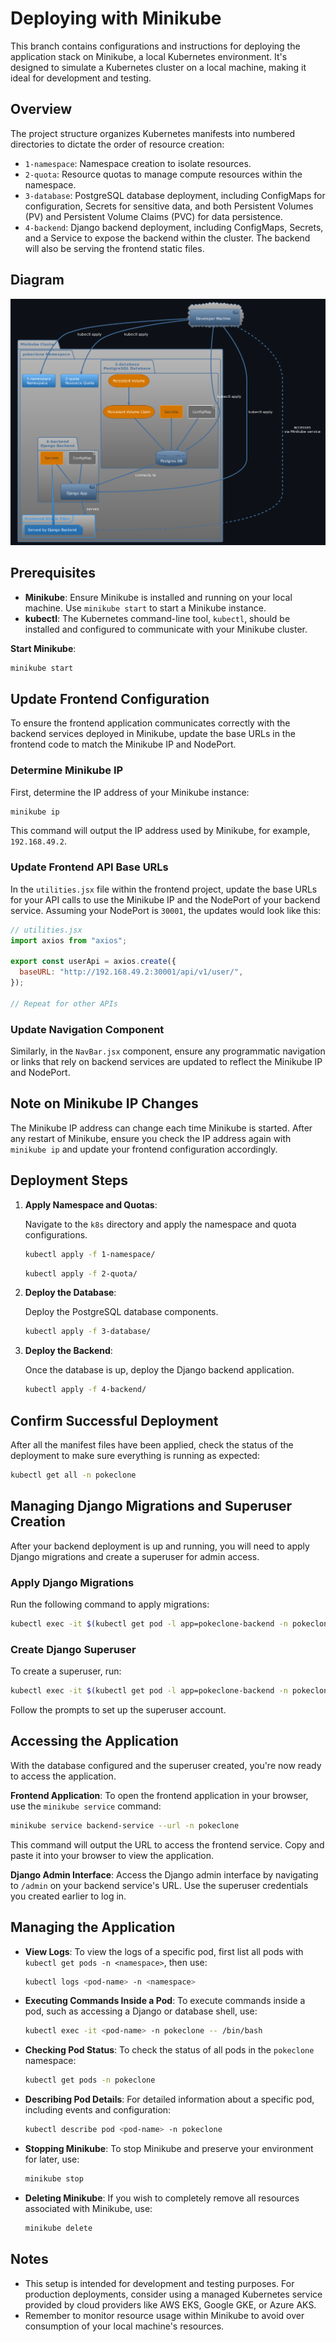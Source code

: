 # Deploying with Minikube

This branch contains configurations and instructions for deploying the application stack on Minikube, a local Kubernetes environment. It's designed to simulate a Kubernetes cluster on a local machine, making it ideal for development and testing.

## Overview

The project structure organizes Kubernetes manifests into numbered directories to dictate the order of resource creation:

- `1-namespace`: Namespace creation to isolate resources.
- `2-quota`: Resource quotas to manage compute resources within the namespace.
- `3-database`: PostgreSQL database deployment, including ConfigMaps for configuration, Secrets for sensitive data, and both Persistent Volumes (PV) and Persistent Volume Claims (PVC) for data persistence.
- `4-backend`: Django backend deployment, including ConfigMaps, Secrets, and a Service to expose the backend within the cluster. The backend will also be serving the frontend static files.

## Diagram

![Minikube Deployment Diagram](/images/minikube.png)

## Prerequisites

- **Minikube**: Ensure Minikube is installed and running on your local machine. Use `minikube start` to start a Minikube instance.
- **kubectl**: The Kubernetes command-line tool, `kubectl`, should be installed and configured to communicate with your Minikube cluster.

**Start Minikube**:

```bash
minikube start
```

## Update Frontend Configuration

To ensure the frontend application communicates correctly with the backend services deployed in Minikube, update the base URLs in the frontend code to match the Minikube IP and NodePort.

### Determine Minikube IP

First, determine the IP address of your Minikube instance:

```bash
minikube ip
```

This command will output the IP address used by Minikube, for example, `192.168.49.2`.

### Update Frontend API Base URLs

In the `utilities.jsx` file within the frontend project, update the base URLs for your API calls to use the Minikube IP and the NodePort of your backend service. Assuming your NodePort is `30001`, the updates would look like this:

```javascript
// utilities.jsx
import axios from "axios";

export const userApi = axios.create({
  baseURL: "http://192.168.49.2:30001/api/v1/user/",
});

// Repeat for other APIs
```

### Update Navigation Component

Similarly, in the `NavBar.jsx` component, ensure any programmatic navigation or links that rely on backend services are updated to reflect the Minikube IP and NodePort.

## Note on Minikube IP Changes

The Minikube IP address can change each time Minikube is started. After any restart of Minikube, ensure you check the IP address again with `minikube ip` and update your frontend configuration accordingly.

## Deployment Steps

1. **Apply Namespace and Quotas**:

   Navigate to the `k8s` directory and apply the namespace and quota configurations.

   ```bash
   kubectl apply -f 1-namespace/
   ```

   ```bash
   kubectl apply -f 2-quota/
   ```

2. **Deploy the Database**:

   Deploy the PostgreSQL database components.

   ```bash
   kubectl apply -f 3-database/
   ```

3. **Deploy the Backend**:

   Once the database is up, deploy the Django backend application.

   ```bash
   kubectl apply -f 4-backend/
   ```

## Confirm Successful Deployment

After all the manifest files have been applied, check the status of the deployment to make sure everything is running as expected:

```bash
kubectl get all -n pokeclone
```

## Managing Django Migrations and Superuser Creation

After your backend deployment is up and running, you will need to apply Django migrations and create a superuser for admin access.

### Apply Django Migrations

Run the following command to apply migrations:

```bash
kubectl exec -it $(kubectl get pod -l app=pokeclone-backend -n pokeclone -o jsonpath="{.items[0].metadata.name}") -n pokeclone -- python manage.py migrate
```

### Create Django Superuser

To create a superuser, run:

```bash
kubectl exec -it $(kubectl get pod -l app=pokeclone-backend -n pokeclone -o jsonpath="{.items[0].metadata.name}") -n pokeclone -- python manage.py createsuperuser
```

Follow the prompts to set up the superuser account.

## Accessing the Application

With the database configured and the superuser created, you're now ready to access the application.

**Frontend Application**:
To open the frontend application in your browser, use the `minikube service` command:

```bash
minikube service backend-service --url -n pokeclone
```

This command will output the URL to access the frontend service. Copy and paste it into your browser to view the application.

**Django Admin Interface**:
Access the Django admin interface by navigating to `/admin` on your backend service's URL. Use the superuser credentials you created earlier to log in.

## Managing the Application

- **View Logs**:
  To view the logs of a specific pod, first list all pods with `kubectl get pods -n <namespace>`, then use:

    ```bash
    kubectl logs <pod-name> -n <namespace>
    ```

- **Executing Commands Inside a Pod**: To execute commands inside a pod, such as accessing a Django or database shell, use:

    ```bash
    kubectl exec -it <pod-name> -n pokeclone -- /bin/bash
    ```

- **Checking Pod Status**: To check the status of all pods in the `pokeclone` namespace:

    ```bash
    kubectl get pods -n pokeclone
    ```

- **Describing Pod Details**: For detailed information about a specific pod, including events and configuration:

    ```bash
    kubectl describe pod <pod-name> -n pokeclone
    ```

- **Stopping Minikube**:
  To stop Minikube and preserve your environment for later, use:

    ```bash
    minikube stop
    ```

- **Deleting Minikube**:
  If you wish to completely remove all resources associated with Minikube, use:

    ```bash
    minikube delete
    ```

## Notes

- This setup is intended for development and testing purposes. For production deployments, consider using a managed Kubernetes service provided by cloud providers like AWS EKS, Google GKE, or Azure AKS.
- Remember to monitor resource usage within Minikube to avoid over consumption of your local machine's resources.
